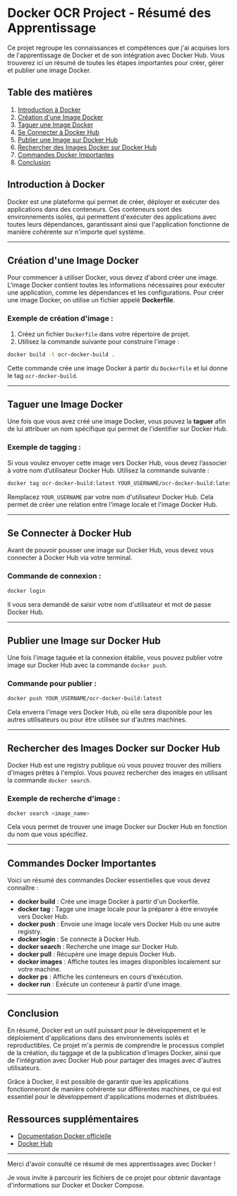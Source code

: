 
# Docker OCR Project - Résumé des Apprentissage

Ce projet regroupe les connaissances et compétences que j'ai acquises lors de l'apprentissage de Docker et de son intégration avec Docker Hub. Vous trouverez ici un résumé de toutes les étapes importantes pour créer, gérer et publier une image Docker.

## Table des matières

1. [Introduction à Docker](#introduction-à-docker)
2. [Création d'une Image Docker](#création-dune-image-docker)
3. [Taguer une Image Docker](#taguer-une-image-docker)
4. [Se Connecter à Docker Hub](#se-connecter-à-docker-hub)
5. [Publier une Image sur Docker Hub](#publier-une-image-sur-docker-hub)
6. [Rechercher des Images Docker sur Docker Hub](#rechercher-des-images-docker-sur-docker-hub)
7. [Commandes Docker Importantes](#commandes-docker-importantes)
8. [Conclusion](#conclusion)



## Introduction à Docker

Docker est une plateforme qui permet de créer, déployer et exécuter des applications dans des conteneurs. Ces conteneurs sont des environnements isolés, qui permettent d'exécuter des applications avec toutes leurs dépendances, garantissant ainsi que l'application fonctionne de manière cohérente sur n'importe quel système.

---

## Création d'une Image Docker

Pour commencer à utiliser Docker, vous devez d'abord créer une image. L'image Docker contient toutes les informations nécessaires pour exécuter une application, comme les dépendances et les configurations. Pour créer une image Docker, on utilise un fichier appelé **Dockerfile**.

### Exemple de création d'image :

1. Créez un fichier `Dockerfile` dans votre répertoire de projet.
2. Utilisez la commande suivante pour construire l'image :

```bash
docker build -t ocr-docker-build .
```

Cette commande crée une image Docker à partir du `Dockerfile` et lui donne le tag `ocr-docker-build`.

---

## Taguer une Image Docker

Une fois que vous avez créé une image Docker, vous pouvez la **taguer** afin de lui attribuer un nom spécifique qui permet de l'identifier sur Docker Hub.

### Exemple de tagging :

Si vous voulez envoyer cette image vers Docker Hub, vous devez l’associer à votre nom d’utilisateur Docker Hub. Utilisez la commande suivante :

```bash
docker tag ocr-docker-build:latest YOUR_USERNAME/ocr-docker-build:latest
```

Remplacez `YOUR_USERNAME` par votre nom d'utilisateur Docker Hub. Cela permet de créer une relation entre l'image locale et l'image Docker Hub.

---

## Se Connecter à Docker Hub

Avant de pouvoir pousser une image sur Docker Hub, vous devez vous connecter à Docker Hub via votre terminal.

### Commande de connexion :

```bash
docker login
```

Il vous sera demandé de saisir votre nom d'utilisateur et mot de passe Docker Hub.

---

## Publier une Image sur Docker Hub

Une fois l'image taguée et la connexion établie, vous pouvez publier votre image sur Docker Hub avec la commande `docker push`.

### Commande pour publier :

```bash
docker push YOUR_USERNAME/ocr-docker-build:latest
```

Cela enverra l'image vers Docker Hub, où elle sera disponible pour les autres utilisateurs ou pour être utilisée sur d'autres machines.

---

## Rechercher des Images Docker sur Docker Hub

Docker Hub est une registry publique où vous pouvez trouver des milliers d'images prêtes à l'emploi. Vous pouvez rechercher des images en utilisant la commande `docker search`.

### Exemple de recherche d'image :

```bash
docker search <image_name>
```

Cela vous permet de trouver une image Docker sur Docker Hub en fonction du nom que vous spécifiez.

---

## Commandes Docker Importantes

Voici un résumé des commandes Docker essentielles que vous devez connaître :

- **docker build** : Crée une image Docker à partir d'un Dockerfile.
- **docker tag** : Tagge une image locale pour la préparer à être envoyée vers Docker Hub.
- **docker push** : Envoie une image locale vers Docker Hub ou une autre registry.
- **docker login** : Se connecte à Docker Hub.
- **docker search** : Recherche une image sur Docker Hub.
- **docker pull** : Récupère une image depuis Docker Hub.
- **docker images** : Affiche toutes les images disponibles localement sur votre machine.
- **docker ps** : Affiche les conteneurs en cours d'exécution.
- **docker run** : Exécute un conteneur à partir d'une image.

---

## Conclusion

En résumé, Docker est un outil puissant pour le développement et le déploiement d'applications dans des environnements isolés et reproductibles. Ce projet m'a permis de comprendre le processus complet de la création, du taggage et de la publication d'images Docker, ainsi que de l'intégration avec Docker Hub pour partager des images avec d'autres utilisateurs.

Grâce à Docker, il est possible de garantir que les applications fonctionneront de manière cohérente sur différentes machines, ce qui est essentiel pour le développement d'applications modernes et distribuées.

## Ressources supplémentaires

- [Documentation Docker officielle](https://docs.docker.com/)
- [Docker Hub](https://hub.docker.com/)

---

Merci d'avoir consulté ce résumé de mes apprentissages avec Docker !

Je vous invite à parcourir les fichiers de ce projet pour obtenir davantage d'informations sur Docker et Docker Compose.